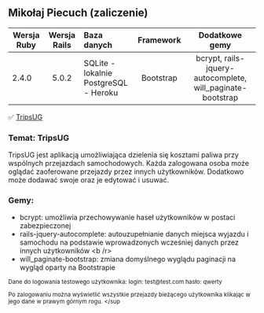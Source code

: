 ## Mikołaj Piecuch (zaliczenie)

| Wersja Ruby   | Wersja Rails  |                Baza danych                 | Framework |           Dodatkowe gemy           |
| ------------- |:-------------:|:-------------------------------------------|:---------:|:----------------------------------:|
| 2.4.0        | 5.0.2         | SQLite - lokalnie<br />PostgreSQL - Heroku | Bootstrap | bcrypt, rails-jquery-autocomplete, will_paginate-bootstrap |


:white_check_mark: [TripsUG](http://tripsug.herokuapp.com/)

### Temat: TripsUG

TripsUG jest aplikacją umożliwiająca dzielenia się kosztami paliwa przy wspólnych przejazdach samochodowych. Każda zalogowana osoba może oglądać zaoferowane przejazdy przez innych użytkowników. Dodatkowo może dodawać swoje oraz je edytować i usuwać.

### Gemy:<br />
- bcrypt: umożliwia przechowywanie haseł użytkowników w postaci zabezpieczonej <br />
- rails-jquery-autocomplete: autouzupełnianie danych miejsca wyjazdu i samochodu na podstawie wprowadzonych wcześniej danych przez innych użytkowników <b /r>
- will_paginate-bootstrap: zmiana domyślnego wyglądu paginacji na wygląd oparty na Bootstrapie<br />

<sup>
Dane do logowania testowego użytkownika:
login: test@test.com
hasło: qwerty

Po zalogowaniu można wyświetlić wszystkie przejazdy bieżącego użytkownika klikając w jego dane w prawym górnym rogu.
</sup
